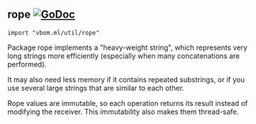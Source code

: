 ## rope [![GoDoc](https://godoc.org/vbom.ml/util/rope?status.svg)](https://godoc.org/vbom.ml/util/rope)

    import "vbom.ml/util/rope"

Package rope implements a "heavy-weight string", which represents very long strings more efficiently (especially when many concatenations are performed).

It may also need less memory if it contains repeated substrings, or if you use several large strings that are similar to each other.

Rope values are immutable, so each operation returns its result instead of modifying the receiver. This immutability also makes them thread-safe.
